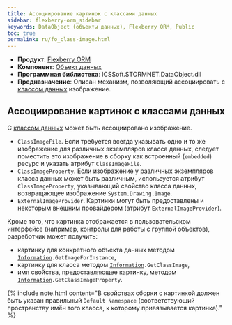 ```yaml
---
title: Ассоциирование картинок с классами данных
sidebar: flexberry-orm_sidebar
keywords: DataObject (объекты данных), Flexberry ORM, Public
toc: true
permalink: ru/fo_class-image.html
---
```

* **Продукт**: [Flexberry ORM](fo_flexberry-o-r-m.html)
* **Компонент**: [Объект данных](fo_dataobject.html)
* **Программная библиотека**: ICSSoft.STORMNET.DataObject.dll
* **Предназначение**: Описан механизм, позволяющий ассоциировать с [классом данных](fo_dataobject.html) изображение.

## Ассоциирование картинок с классами данных

С [классом данных](fo_dataobject.html) может быть ассоциировано изображение.

* `ClassImageFile`. Если требуется всегда указывать одно и то же изображение для различных экземпляров класса данных, следует поместить это изображение в сборку как встроенный (`embedded`) ресурс и указать атрибут `ClassImageFile`.
* `ClassImageProperty`. Если изображение у различных экземпляров класса данных может быть различным, используется атрибут `ClassImageProperty`, указывающий свойство класса данных, возвращающее изображение `System.Drawing.Image`.
* `ExternalImageProvider`. Картинки могут быть предоставлены и некоторым внешним провайдером (атрибут `ExternalImageProvider`).

Кроме того, что картинка отображается в пользовательском интерфейсе (например, контролы для работы с группой объектов), разработчик может получить:

* картинку для конкретного объекта данных методом [`Information`](fo_information-class-as-metadata-supervisor.html)`.GetImageForInstance`, 
* картинку для класса методом  [`Information`](fo_information-class-as-metadata-supervisor.html)`.GetClassImage`, 
* имя свойства, предоставляющее картинку, методом [`Information`](fo_information-class-as-metadata-supervisor.html)`.GetClassImageProperty`.

{% include note.html content="В свойствах сборки с картинкой должен быть указан правильный `Default Namespace` (соответствующий пространству имён того класса, к которому привязывается картинка)." %}
















